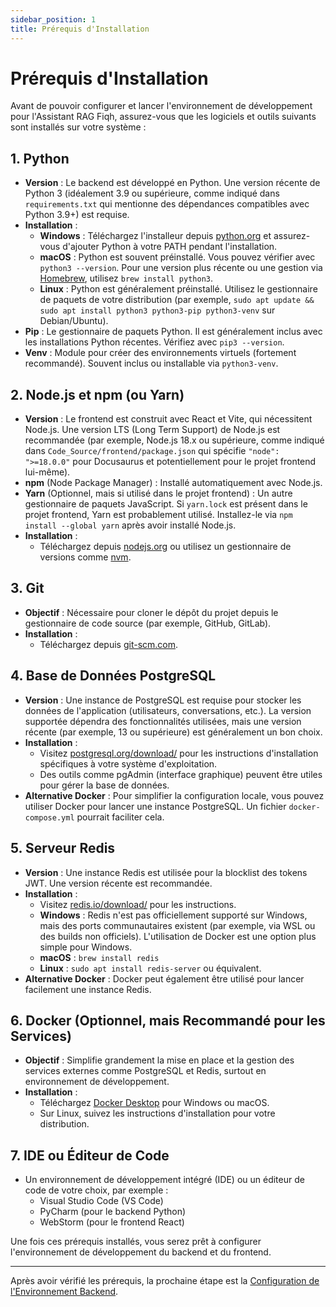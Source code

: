 ```yaml
---
sidebar_position: 1
title: Prérequis d'Installation
---
```


# Prérequis d'Installation

Avant de pouvoir configurer et lancer l'environnement de développement pour l'Assistant RAG Fiqh, assurez-vous que les logiciels et outils suivants sont installés sur votre système :

## 1. Python

* **Version** : Le backend est développé en Python. Une version récente de Python 3 (idéalement 3.9 ou supérieure, comme indiqué dans `requirements.txt` qui mentionne des dépendances compatibles avec Python 3.9+) est requise.
* **Installation** :
    * **Windows** : Téléchargez l'installeur depuis [python.org](https://www.python.org/downloads/windows/) et assurez-vous d'ajouter Python à votre PATH pendant l'installation.
    * **macOS** : Python est souvent préinstallé. Vous pouvez vérifier avec `python3 --version`. Pour une version plus récente ou une gestion via [Homebrew](https://brew.sh/), utilisez `brew install python3`.
    * **Linux** : Python est généralement préinstallé. Utilisez le gestionnaire de paquets de votre distribution (par exemple, `sudo apt update && sudo apt install python3 python3-pip python3-venv` sur Debian/Ubuntu).
* **Pip** : Le gestionnaire de paquets Python. Il est généralement inclus avec les installations Python récentes. Vérifiez avec `pip3 --version`.
* **Venv** : Module pour créer des environnements virtuels (fortement recommandé). Souvent inclus ou installable via `python3-venv`.

## 2. Node.js et npm (ou Yarn)

* **Version** : Le frontend est construit avec React et Vite, qui nécessitent Node.js. Une version LTS (Long Term Support) de Node.js est recommandée (par exemple, Node.js 18.x ou supérieure, comme indiqué dans `Code_Source/frontend/package.json` qui spécifie `"node": ">=18.0.0"` pour Docusaurus et potentiellement pour le projet frontend lui-même).
* **npm** (Node Package Manager) : Installé automatiquement avec Node.js.
* **Yarn** (Optionnel, mais si utilisé dans le projet frontend) : Un autre gestionnaire de paquets JavaScript. Si `yarn.lock` est présent dans le projet frontend, Yarn est probablement utilisé. Installez-le via `npm install --global yarn` après avoir installé Node.js.
* **Installation** :
    * Téléchargez depuis [nodejs.org](https://nodejs.org/) ou utilisez un gestionnaire de versions comme [nvm](https://github.com/nvm-sh/nvm).

## 3. Git

* **Objectif** : Nécessaire pour cloner le dépôt du projet depuis le gestionnaire de code source (par exemple, GitHub, GitLab).
* **Installation** :
    * Téléchargez depuis [git-scm.com](https://git-scm.com/downloads).

## 4. Base de Données PostgreSQL

* **Version** : Une instance de PostgreSQL est requise pour stocker les données de l'application (utilisateurs, conversations, etc.). La version supportée dépendra des fonctionnalités utilisées, mais une version récente (par exemple, 13 ou supérieure) est généralement un bon choix.
* **Installation** :
    * Visitez [postgresql.org/download/](https://www.postgresql.org/download/) pour les instructions d'installation spécifiques à votre système d'exploitation.
    * Des outils comme pgAdmin (interface graphique) peuvent être utiles pour gérer la base de données.
* **Alternative Docker** : Pour simplifier la configuration locale, vous pouvez utiliser Docker pour lancer une instance PostgreSQL. Un fichier `docker-compose.yml` pourrait faciliter cela.

## 5. Serveur Redis

* **Version** : Une instance Redis est utilisée pour la blocklist des tokens JWT. Une version récente est recommandée.
* **Installation** :
    * Visitez [redis.io/download/](https://redis.io/download/) pour les instructions.
    * **Windows** : Redis n'est pas officiellement supporté sur Windows, mais des ports communautaires existent (par exemple, via WSL ou des builds non officiels). L'utilisation de Docker est une option plus simple pour Windows.
    * **macOS** : `brew install redis`
    * **Linux** : `sudo apt install redis-server` ou équivalent.
* **Alternative Docker** : Docker peut également être utilisé pour lancer facilement une instance Redis.

## 6. Docker (Optionnel, mais Recommandé pour les Services)

* **Objectif** : Simplifie grandement la mise en place et la gestion des services externes comme PostgreSQL et Redis, surtout en environnement de développement.
* **Installation** :
    * Téléchargez [Docker Desktop](https://www.docker.com/products/docker-desktop/) pour Windows ou macOS.
    * Sur Linux, suivez les instructions d'installation pour votre distribution.

## 7. IDE ou Éditeur de Code

* Un environnement de développement intégré (IDE) ou un éditeur de code de votre choix, par exemple :
    * Visual Studio Code (VS Code)
    * PyCharm (pour le backend Python)
    * WebStorm (pour le frontend React)

Une fois ces prérequis installés, vous serez prêt à configurer l'environnement de développement du backend et du frontend.

---

Après avoir vérifié les prérequis, la prochaine étape est la [Configuration de l'Environnement Backend](./backend-setup.md).